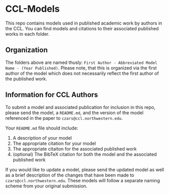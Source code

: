 # CCL-Models
This repo contains models used in published academic work by authors in the CCL. You can find models and citations to their associated published works in each folder.

## Organization
The folders above are named thusly: `First Author - Abbreviated Model Name - (Year Published)`. Please note, that this is organized via the first author of the model which does not necessarily reflect the first author of the published work.

## Information for CCL Authors
To submit a model and associated publication for inclusion in this repo, please send the model, a `README.md`, and the version of the model referenced in the paper to `czars@ccl.northwestern.edu`.

Your `README.md` file should include:
1. A description of your model
2. The appropriate citation for your model
3. The appropriate citaiton for the associated published work
4. (optional) The BibTeX citation for both the model and the associated published work

If you would like to update a model, please send the updated model as well as a brief description of the changes that have been made to `czars@ccl.northwestern.edu`. These models will follow a separate naming scheme from your original submission.


